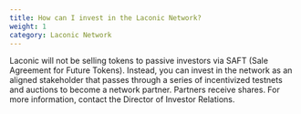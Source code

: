 ```yaml
---
title: How can I invest in the Laconic Network?
weight: 1
category: Laconic Network
---
```


Laconic will not be selling tokens to passive investors via SAFT (Sale Agreement for Future Tokens). Instead, you can invest in the network as an aligned stakeholder that passes through a series of incentivized testnets and auctions to become a network partner. Partners receive shares. For more information, contact the Director of Investor Relations.
 
